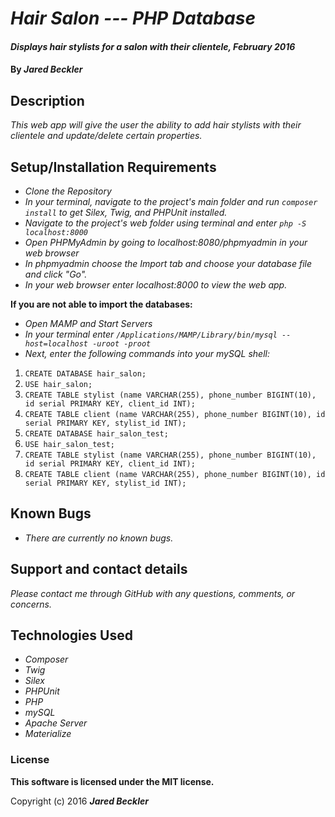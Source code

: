 # _Hair Salon --- PHP Database_

#### _Displays hair stylists for a salon with their clientele, February 2016_

#### By _**Jared Beckler**_

## Description

_This web app will give the user the ability to add hair stylists with their clientele and update/delete certain properties._

## Setup/Installation Requirements

* _Clone the Repository_
* _In your terminal, navigate to the project's main folder and run `composer install` to get Silex, Twig, and PHPUnit installed._
* _Navigate to the project's web folder using terminal and enter `php -S localhost:8000`_
* _Open PHPMyAdmin by going to localhost:8080/phpmyadmin in your web browser_
* _In phpmyadmin choose the Import tab and choose your database file and click "Go"._
* _In your web browser enter localhost:8000 to view the web app._

**If you are not able to import the databases:**
* _Open MAMP and Start Servers_
* _In your terminal enter `/Applications/MAMP/Library/bin/mysql --host=localhost -uroot -proot`_
* _Next, enter the following commands into your mySQL shell:_
1. `CREATE DATABASE hair_salon;`
2. `USE hair_salon;`
3. `CREATE TABLE stylist (name VARCHAR(255), phone_number BIGINT(10), id serial PRIMARY KEY, client_id INT);`
4. `CREATE TABLE client (name VARCHAR(255), phone_number BIGINT(10), id serial PRIMARY KEY, stylist_id INT);`
5. `CREATE DATABASE hair_salon_test;`
6. `USE hair_salon_test;`
7. `CREATE TABLE stylist (name VARCHAR(255), phone_number BIGINT(10), id serial PRIMARY KEY, client_id INT);`
8. `CREATE TABLE client (name VARCHAR(255), phone_number BIGINT(10), id serial PRIMARY KEY, stylist_id INT);`

## Known Bugs

* _There are currently no known bugs._

## Support and contact details

_Please contact me through GitHub with any questions, comments, or concerns._

## Technologies Used

* _Composer_
* _Twig_
* _Silex_
* _PHPUnit_
* _PHP_
* _mySQL_
* _Apache Server_
* _Materialize_

### License

**This software is licensed under the MIT license.**

Copyright (c) 2016 **_Jared Beckler_**
